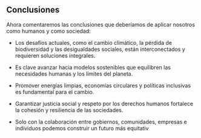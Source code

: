 ## Conclusiones

Ahora comentaremos las conclusiones que deberíamos de aplicar nosotros como humanos
y como sociedad:

* Los desafíos actuales, como el cambio climático, la pérdida de biodiversidad y las desigualdades sociales, están interconectados
  y requieren soluciones integrales.

* Es clave avanzar hacia modelos sostenibles que equilibren las necesidades humanas y los límites del planeta.

* Promover energías limpias, economías circulares y políticas inclusivas es fundamental para el cambio.

* Garantizar justicia social y respeto por los derechos humanos fortalece la cohesión y resiliencia de las sociedades.

* Solo con la colaboración entre gobiernos, comunidades, empresas e individuos podemos construir un futuro más equitativ
